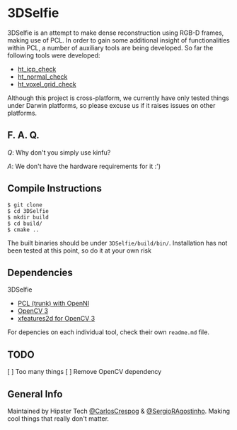 3DSelfie
=========================== 
3DSelfie is an attempt to make dense reconstruction using RGB-D frames, making use of PCL. In order to gain some additional insight of functionalities within PCL, a number of auxiliary tools are being developed. So far the following tools were developed:
* [ht_icp_check](https://github.com/HipsterTech/3DSelfie/tree/master/src/tools/ht_icp_check)
* [ht_normal_check](https://github.com/HipsterTech/3DSelfie/tree/master/src/tools/ht_normal_check)
* [ht_voxel_grid_check](https://github.com/HipsterTech/3DSelfie/tree/master/src/tools/ht_voxel_grid_check)
 
Although this project is cross-platform, we currently have only tested things under Darwin platforms, so please excuse us if it raises issues on other platforms.  

F. A. Q.
--------
*Q*: Why don't you simply use kinfu?

*A*: We don't have the hardware requirements for it :')

Compile Instructions
--------------------
```
$ git clone 
$ cd 3DSelfie
$ mkdir build
$ cd build/
$ cmake ..
```
The built binaries should be under ```3DSelfie/build/bin/```. Installation has not been tested at this point, so do it at your own risk

Dependencies
--------------------
3DSelfie
* [PCL (trunk) with OpenNI](https://github.com/PointCloudLibrary/pcl)
* [OpenCV 3](http://opencv.org/)
* [xfeatures2d for OpenCV 3](https://github.com/Itseez/opencv_contrib/tree/master/modules/xfeatures2d)

For depencies on each individual tool, check their own ```readme.md``` file.

TODO
--------------------
[ ] Too many things
[ ] Remove OpenCV dependency

General Info
--------------------
Maintained by Hipster Tech [@CarlosCrespog](https://github.com/carloscrespog) & [@SergioRAgostinho](https://github.com/SergioRAgostinho). Making cool things that really don't matter.

